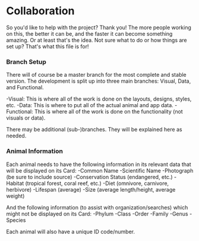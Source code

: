 # Collaboration
So you'd like to help with the project? Thank you! The more people working on this, the better it can be, and the faster 
it can become something amazing. Or at least that's the idea. Not sure what to do or how things are set up? 
That's what this file is for!

### Branch Setup
There will of course be a master branch for the most complete and stable version.
The development is split up into three main branches: Visual, Data, and Functional.

-Visual: This is where all of the work is done on the layouts, designs, styles, etc.
-Data: This is where to put all of the actual animal and app data.
-Functional: This is where all of the work is done on the functionality (not visuals or data).

There may be additional (sub-)branches. They will be explained here as needed.

### Animal Information
Each animal needs to have the following information in its relevant data that will be displayed on its Card:
-Common Name
-Scientific Name
-Photograph (be sure to include source)
-Conservation Status (endangered, etc.)
-Habitat (tropical forest, coral reef, etc.)
-Diet (omnivore, carnivore, herbivore)
-Lifespan (average)
-Size (average length/height, average weight)

And the following information (to assist with organization/searches) which might not be displayed on its Card:
-Phylum
-Class
-Order
-Family
-Genus
-Species

Each animal will also have a unique ID code/number.
